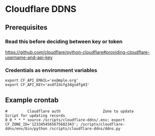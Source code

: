 # Cloudflare DDNS
## Prerequisites
### Read this before deciding between key or token
https://github.com/cloudflare/python-cloudflare#providing-cloudflare-username-and-api-key
### Credentials as environment variables 
```
export CF_API_EMAIL='ex@mple.org'
export CF_API_KEY='asdf2dsfg34gsdfg43'
```
## Example crontab
```
#         Cloudflare auth                	Zone to update                                        Script for updating records
0 0 * * * source /scripts/cloudflare-ddns/.env; export CF_ZONE_ID='1233454565675682343'; /scripts/cloudflare-ddns/env/bin/python /scripts/cloudflare-ddns/ddns.py
```
